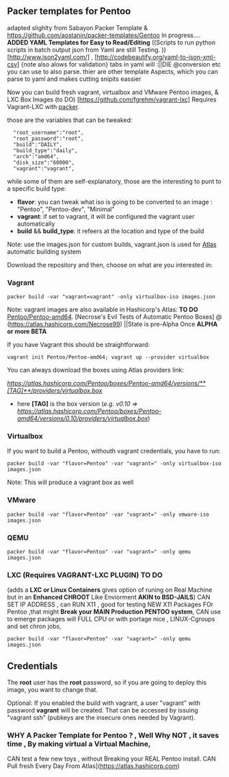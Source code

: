 ## Packer templates for Pentoo
adapted slighlty from Sabayon Packer Template & https://github.com/aostanin/packer-templates/Gentoo
In progress.... 
**ADDED YAML Templates for Easy to Read/Editing** 
((Scripts to run python scripts in batch output json from Yaml are still Testing. ))
[http://www.json2yaml.com/] , [http://codebeautify.org/yaml-to-json-xml-csv] {note also alows for validation}
tabs in yaml will :||DIE  @conversion   etc you can use to also parse.
thier are other template Aspects, which you can parse to yaml and makes cutting snipits eassier 

Now you can build fresh vagrant, virtualbox and VMware Pentoo images, & LXC Box Images (to DO) [https://github.com/fgrehm/vagrant-lxc] Requires Vagrant-LXC  with [packer](https://packer.io/).

those are the variables that can be tweaked:

      "root_username":"root",
      "root_password":"root",
      "build":"DAILY", 
      "build_type":"daily",
      "arch":"amd64",
      "disk_size":"60000",
      "vagrant":"vagrant",
      

while some of them are self-explanatory, those are the interesting to punt to a specific build type:

* **flavor**: you can tweak what iso is going to be converted to an image : "Pentoo", "Pentoo-dev", "Minimal"
* **vagrant**: if set to vagrant, it will be configured the vagrant user automatically
* **build** && **build_type**: it refeers at the location and type of the build

Note: use the images.json for custom builds, vagrant.json is used for [Atlas](https://atlas.hashicorp.com) automatic building system

Download the repository and then, choose on what are you interested in:

### Vagrant

    packer build -var "vagrant=vagrant" -only virtualbox-iso images.json

Note: vagrant images are also available in Hashicorp's Atlas: **TO DO** [Pentoo/Pentoo-amd64](https://atlas.hashicorp.com/Pentoo/boxes/Pentoo-amd64). 
[Necrose's Evil Tests of Automatic Pentoo Boxes] @ (https://atlas.hashicorp.com/Necrose99) ||State is pre-Alpha
Once **ALPHA or more BETA**

If you have Vagrant this should be straightforward:

	vagrant init Pentoo/Pentoo-amd64; vagrant up --provider virtualbox

You can always download the boxes using Atlas providers link:

 *https://atlas.hashicorp.com/Pentoo/boxes/Pentoo-amd64/versions/**[TAG]**/providers/virtualbox.box*

* here **[TAG]** is the box version (*e.g. v0.10 =>  https://atlas.hashicorp.com/Pentoo/boxes/Pentoo-amd64/versions/0.10/providers/virtualbox.box*)


### Virtualbox

If you want to build a Pentoo, withouth vagrant credentials, you have to run:

	packer build -var "flavor=Pentoo" -var "vagrant=" -only virtualbox-iso images.json

Note: This will produce a vagrant box as well

### VMware

    packer build -var "flavor=Pentoo" -var "vagrant=" -only vmware-iso images.json


### QEMU

    packer build -var "flavor=Pentoo" -var "vagrant=" -only qemu images.json

### LXC (Requires VAGRANT-LXC PLUGIN) **TO DO** 
(adds a **LXC or Linux Containers** gives option of runing on Real Machine but in an **Enhanced CHROOT** Like  Enviorment **AKIN to BSD-JAILS**) CAN SET IP ADDRESS , can RUN X11 , good for testing NEW X11 Packages FOr Pentoo ,that might **Break your MAIN Production PENTOO system**, 
CAN use to emerge packages will FULL CPU or with portage nice , LINUX-Cgroups and set chron jobs, 

    packer build -var "flavor=Pentoo" -var "vagrant=" -only qemu images.json
## Credentials

The **root** user has the **root** password, so if you are going to deploy this image, you want to change that.

Optional:
If you enabled the build with vagrant, a user "vagrant" with password **vagrant** will be created. That can be accessed by issuing "vagrant ssh" (pubkeys are the insecure ones needed by Vagrant).

### WHY A Packer Template for Pentoo ? , Well Why NOT , it saves time , By making virtual a Virtual Machine, 
CAN test a few new toys , without Breaking your REAL Pentoo install. CAN Pull fresh Every Day From Atlas](https://atlas.hashicorp.com) <automatic building system>
